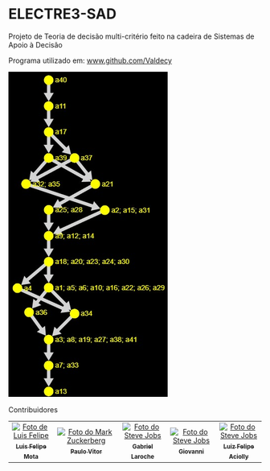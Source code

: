 # ELECTRE3-SAD

Projeto de Teoria de decisão multi-critério feito na cadeira de Sistemas de Apoio à Decisão

Programa utilizado em:
www.github.com/Valdecy

![](Screenshot_3.png)


Contribuidores

<table>
  <tr>
    <td align="center">
      <a href="https://www.linkedin.com/in/luis-felipe-araujo-mota-415851210/">
        <img src="https://avatars.githubusercontent.com/u/83172852?v=4" width="100px;" alt="Foto de Luis Felipe"/><br>
        <sub>
          <b>Luis Felipe Mota</b>
        </sub>
      </a>
    </td>
    <td align="center">
      <a href="https://www.linkedin.com/in/paulo-vitor-oliveira-431bb118b/">
        <img src="https://avatars.githubusercontent.com/u/52607671?v=4" width="100px;" alt="Foto do Mark Zuckerberg"/><br>
        <sub>
          <b>Paulo Vitor</b>
        </sub>
      </a>
    </td>
    <td align="center">
      <a href="https://www.linkedin.com/in/gabriel-laroche-borba-328b31232/">
        <img src="https://avatars.githubusercontent.com/u/98838565?v=4" width="100px;" alt="Foto do Steve Jobs"/><br>
        <sub>
          <b>Gabriel Laroche</b>
        </sub>
      </a>
    </td>
     <td align="center">
      <a href="">
        <img src="https://avatars.githubusercontent.com/u/98838565?v=4" width="100px;" alt="Foto do Steve Jobs"/><br>
        <sub>
          <b>Giovanni</b>
        </sub>
      </a>
        <td align="center">
      <a href="">
        <img src="https://avatars.githubusercontent.com/u/98838565?v=4" width="100px;" alt="Foto do Steve Jobs"/><br>
        <sub>
          <b>Luiz Felipe Aciolly</b>
        </sub>
      </a>
    </td>
    </td>
  </tr>
</table>
